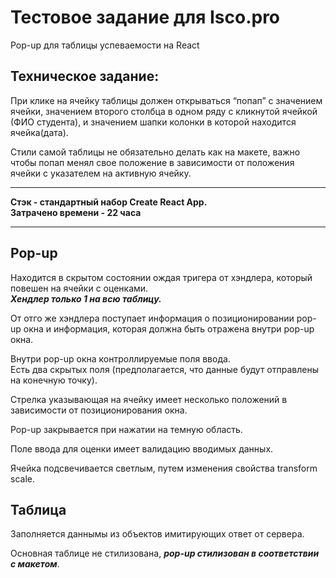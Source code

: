 # Тестовое задание для Isco.pro

Pop-up для таблицы успеваемости на React


## Техническое задание:
При клике на ячейку таблицы должен открываться “попап” c значением ячейки, значением второго столбца в одном ряду с кликнутой ячейкой (ФИО студента), и значением шапки колонки в которой находится ячейка(дата).

Стили самой таблицы не обязательно делать как на макете, важно чтобы попап менял свое положение в зависимости от положения ячейки с указателем на активную ячейку.

---

**Стэк - стандартный набор Create React App.**  
**Затрачено времени - 22 часа**

---

## Pop-up
Находится в скрытом состоянии ождая тригера от хэндлера, который повешен на ячейки  с оценками.  
***Хендлер только 1 на всю таблицу.***

От отго же хэндлера поступает информация о позиционировании pop-up окна и информация, которая должна быть отражена внутри pop-up окна.  

Внутри pop-up окна контроллируемые поля ввода.  
Есть два скрытых поля (предполагается, что данные будут отправлены на конечную точку).

Стрелка указывающая на ячейку имеет несколько положений в зависимости от позиционирования окна.

Pop-up закрывается при нажатии на темную область.  

Поле ввода для оценки имеет валидацию вводимых данных.

Ячейка подсвечивается светлым, путем изменения свойства transform scale.


## Таблица
Заполняется даннымы из объектов имитирующих ответ от сервера.  

Основная таблице не стилизована, ***pop-up стилизован в соответствии с макетом***.
